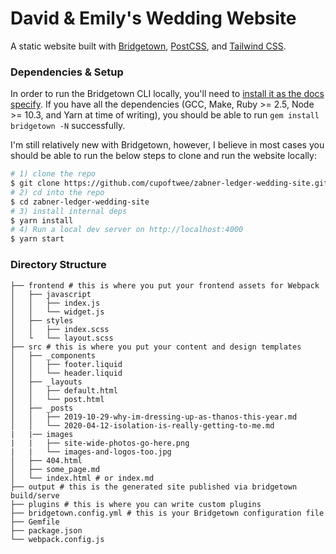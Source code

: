 # David & Emily's Wedding Website

A static website built with [Bridgetown](https://www.bridgetownrb.com/), [PostCSS](https://postcss.org/), and [Tailwind CSS](https://tailwindcss.com/).

### Dependencies & Setup
In order to run the Bridgetown CLI locally, you'll need to [install it as the docs specify](https://www.bridgetownrb.com/docs/installation). If you have all the dependencies (GCC, Make, Ruby >= 2.5, Node >= 10.3, and Yarn at time of writing), you should be able to run `gem install bridgetown -N` successfully. 

I'm still relatively new with Bridgetown, however, I believe in most cases you should be able to run the below steps to clone and run the website locally:
```bash
# 1) clone the repo
$ git clone https://github.com/cupoftwee/zabner-ledger-wedding-site.git
# 2) cd into the repo
$ cd zabner-ledger-wedding-site
# 3) install internal deps
$ yarn install
# 4) Run a local dev server on http://localhost:4000
$ yarn start
```


### Directory Structure
```
├── frontend # this is where you put your frontend assets for Webpack
│   ├── javascript
│   │   ├── index.js
│   │   └── widget.js
│   ├── styles
│   │   ├── index.scss
│   └   └── layout.scss
├── src # this is where you put your content and design templates
│   ├── _components
│   │   ├── footer.liquid
│   │   └── header.liquid
│   ├── _layouts
│   │   ├── default.html
│   │   └── post.html
│   ├── _posts
│   │   ├── 2019-10-29-why-im-dressing-up-as-thanos-this-year.md
│   │   └── 2020-04-12-isolation-is-really-getting-to-me.md
|   |── images
|   |   ├── site-wide-photos-go-here.png
|   |   └── images-and-logos-too.jpg
│   ├── 404.html
│   ├── some_page.md
│   └── index.html # or index.md
├── output # this is the generated site published via bridgetown build/serve
├── plugins # this is where you can write custom plugins
├── bridgetown.config.yml # this is your Bridgetown configuration file
├── Gemfile
├── package.json
└── webpack.config.js
```